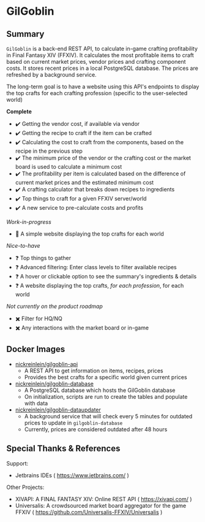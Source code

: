 # GilGoblin

## Summary

`GilGoblin` is a back-end REST API, to calculate in-game crafting profitability in Final Fantasy XIV (FFXIV). It calculates the most profitable items to craft based on current market prices, vendor prices and crafting component costs. It stores recent prices in a local PostgreSQL database. The prices are refreshed by a background service.

The long-term goal is to have a website using this API's endpoints to display the top crafts for each crafting profession (specific to the user-selected world)

**Complete**
* :heavy_check_mark:  Getting the vendor cost, if available via vendor
* :heavy_check_mark:  Getting the recipe to craft if the item can be crafted
* :heavy_check_mark:  Calculating the cost to craft from the components, based on the recipe in the previous step
* :heavy_check_mark:  The minimum price of the vendor or the crafting cost or the market board is used to calculate a minimum cost
* :heavy_check_mark:  The profitability per item is calculated based on the difference of current market prices and the estimated minimum cost
* :heavy_check_mark:  A crafting calculator that breaks down recipes to ingredients
* :heavy_check_mark:  Top things to craft for a given FFXIV server/world
* :heavy_check_mark:  A new service to pre-calculate costs and profits

*Work-in-progress*
* :construction:  A simple website displaying the top crafts for each world

*Nice-to-have*
* :question: Top things to gather
* :question: Advanced filtering: Enter class levels to filter available recipes
* :question: A hover or clickable option to see the summary's ingredients & details
* :question:  A website displaying the top crafts, *for each profession*, for each world

*Not currently on the product roadmap*
* :heavy_multiplication_x: Filter for HQ/NQ
* :heavy_multiplication_x: Any interactions with the market board or in-game

## Docker Images

* [nickreinlein/gilgoblin-api](https://hub.docker.com/repository/docker/nickreinlein/gilgoblin-api/general)
  * A REST API to get information on items, recipes, prices
  * Provides the best crafts for a specific world given current prices
* [nickreinlein/gilgoblin-database](https://hub.docker.com/repository/docker/nickreinlein/gilgoblin-database/general)
  * A PostgreSQL database which hosts the GilGoblin database
  * On initialization, scripts are run to create the tables and populate with data
* [nickreinlein/gilgoblin-dataupdater](https://hub.docker.com/repository/docker/nickreinlein/gilgoblin-dataupdater/general)
  * A background service that will check every 5 minutes for outdated prices to update in `gilgoblin-database`
  * Currently, prices are considered outdated after 48 hours

## Special Thanks & References
Support:
* Jetbrains IDEs ( https://www.jetbrains.com/ )

Other Projects:
* XIVAPI: A FINAL FANTASY XIV: Online REST API ( https://xivapi.com/ )
* Universalis: A crowdsourced market board aggregator for the game FFXIV ( https://github.com/Universalis-FFXIV/Universalis )
